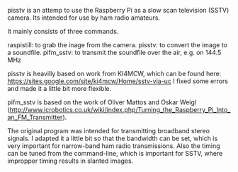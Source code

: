pisstv is an attemp to use the Raspberry Pi as a slow scan television (SSTV) camera.
Its intended for use by ham radio amateurs.

It mainly consists of three commands.

raspistill: to grab the inage from the camera.
pisstv: to convert the image to a soundfile.
pifm_sstv: to transmit the soundfile over the air, e.g. on 144.5 MHz

pisstv is heavilly based on work from KI4MCW, which can be found here: https://sites.google.com/site/ki4mcw/Home/sstv-via-uc
I fixed some errors and made it a little bit more flexible.

pifm_sstv is based on the work of Oliver Mattos and Oskar Weigl  (http://www.icrobotics.co.uk/wiki/index.php/Turning_the_Raspberry_Pi_Into_an_FM_Transmitter).

The original program was intended for transmitting broadband stereo signals.
I adapted it a little bit so that the bandwidth can be set, which is very important for narrow-band ham radio transmissions. Also the timing can be tuned from the command-line, which is important for SSTV, where impropper timing results in slanted images.


